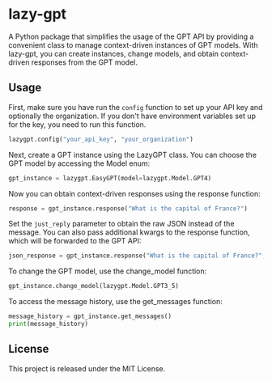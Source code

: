 # lazy-gpt

A Python package that simplifies the usage of the GPT API by providing a convenient class to manage context-driven instances of GPT models. With lazy-gpt, you can create instances, change models, and obtain context-driven responses from the GPT model.

## Usage

First, make sure you have run the `config` function to set up your API key and optionally the organization. If you don't have environment variables set up for the key, you need to run this function.

```python
lazygpt.config("your_api_key", "your_organization")
```

Next, create a GPT instance using the LazyGPT class. You can choose the GPT model by accessing the Model enum:

```python
gpt_instance = lazygpt.EasyGPT(model=lazygpt.Model.GPT4)
```

Now you can obtain context-driven responses using the response function:

```python
response = gpt_instance.response("What is the capital of France?")
```

Set the `just_reply` parameter to obtain the raw JSON instead of the message. You can also pass additional kwargs to the response function, which will be forwarded to the GPT API:

```python
json_response = gpt_instance.response("What is the capital of France?", just_reply=False, max_tokens=50, temperature=0.8)
```

To change the GPT model, use the change_model function:

```python
gpt_instance.change_model(lazygpt.Model.GPT3_5)
```

To access the message history, use the get_messages function:

```python
message_history = gpt_instance.get_messages()
print(message_history)
```


## License

This project is released under the MIT License.





